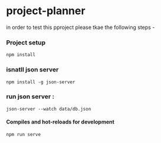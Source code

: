 # project-planner
 in order to test this pproject please tkae the following steps -

### Project setup
```
npm install
```
### isnatll json server 
```
npm install -g json-server
```

### run json server :
`
json-server --watch data/db.json
`

#### Compiles and hot-reloads for development
```
npm run serve
```


